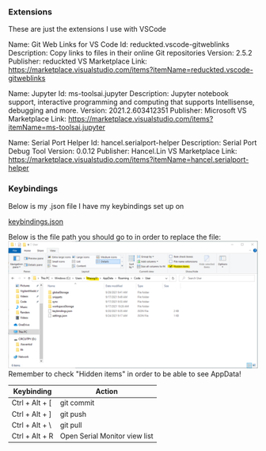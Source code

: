 ### Extensions
These are just the extensions I use with VSCode

Name: Git Web Links for VS Code
Id: reduckted.vscode-gitweblinks
Description: Copy links to files in their online Git repositories
Version: 2.5.2
Publisher: reduckted
VS Marketplace Link: https://marketplace.visualstudio.com/items?itemName=reduckted.vscode-gitweblinks

Name: Jupyter
Id: ms-toolsai.jupyter
Description: Jupyter notebook support, interactive programming and computing that supports Intellisense, debugging and more.
Version: 2021.2.603412351
Publisher: Microsoft
VS Marketplace Link: https://marketplace.visualstudio.com/items?itemName=ms-toolsai.jupyter

Name: Serial Port Helper
Id: hancel.serialport-helper
Description: Serial Port Debug Tool
Version: 0.0.12
Publisher: Hancel.Lin
VS Marketplace Link: https://marketplace.visualstudio.com/items?itemName=hancel.serialport-helper

### Keybindings
Below is my .json file I have my keybindings set up on

[keybindings.json](https://github.com/hheisig51/VigilantWaddle/blob/20a3d56540727a5be1b4c4d0e97052868b421dee/VSCode/keybindings.json?plain=1)

Below is the file path you should go to in order to replace the file:
![C:\Users\hheisig51\AppData\Roaming\Code](https://github.com/hheisig51/VigilantWaddle/blob/20a3d56540727a5be1b4c4d0e97052868b421dee/VSCode/FileForKeyboardShortcuts.png?raw=true)
Remember to check "Hidden items" in order to be able to see AppData!

| Keybinding | Action |
| --- | --- |
| Ctrl + Alt + [ | git commit |
| Ctrl + Alt + ] | git push |
| Ctrl + Alt + \ | git pull |
| Ctrl + Alt + R | Open Serial Monitor view list |
